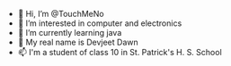 - 👋 Hi, I’m @TouchMeNo
- 👀 I’m interested in computer and electronics
- 🌱 I’m currently learning java
- 💞️ My real name is Devjeet Dawn
- 📫 I'm a student of class 10 in St. Patrick's H. S. School

<!---
TouchMeNo/TouchMeNo is a ✨ special ✨ repository because its `README.md` (this file) appears on your GitHub profile.
You can click the Preview link to take a look at your changes.
--->
